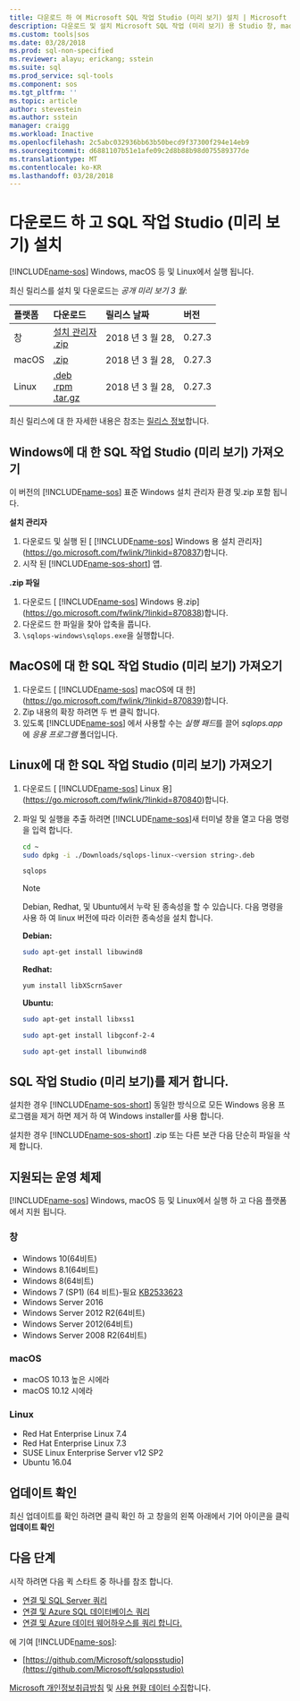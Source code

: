 ```yaml
---
title: 다운로드 하 여 Microsoft SQL 작업 Studio (미리 보기) 설치 | Microsoft Docs
description: 다운로드 및 설치 Microsoft SQL 작업 (미리 보기) 용 Studio 창, macOS 등 또는 Linux
ms.custom: tools|sos
ms.date: 03/28/2018
ms.prod: sql-non-specified
ms.reviewer: alayu; erickang; sstein
ms.suite: sql
ms.prod_service: sql-tools
ms.component: sos
ms.tgt_pltfrm: ''
ms.topic: article
author: stevestein
ms.author: sstein
manager: craigg
ms.workload: Inactive
ms.openlocfilehash: 2c5abc032936bb63b50becd9f37300f294e14eb9
ms.sourcegitcommit: d6881107b51e1afe09c2d8b88b98d075589377de
ms.translationtype: MT
ms.contentlocale: ko-KR
ms.lasthandoff: 03/28/2018
---
```

# <a name="download-and-install-sql-operations-studio-preview"></a>다운로드 하 고 SQL 작업 Studio (미리 보기) 설치

[!INCLUDE[name-sos](../includes/name-sos.md)] Windows, macOS 등 및 Linux에서 실행 됩니다.

최신 릴리스를 설치 및 다운로드는 *공개 미리 보기 3 월*:

|플랫폼|다운로드|릴리스 날짜| 버전 |
|:---|:---|:---|:---|
|창|[설치 관리자](https://go.microsoft.com/fwlink/?linkid=870837)<br>[.zip](https://go.microsoft.com/fwlink/?linkid=870838)|2018 년 3 월 28, |0.27.3|
|macOS|[.zip](https://go.microsoft.com/fwlink/?linkid=870839)|2018 년 3 월 28, |0.27.3|
|Linux|[.deb](https://go.microsoft.com/fwlink/?linkid=870842)<br>[.rpm](https://go.microsoft.com/fwlink/?linkid=870841)<br>[.tar.gz](https://go.microsoft.com/fwlink/?linkid=870840)|2018 년 3 월 28, |0.27.3|

최신 릴리스에 대 한 자세한 내용은 참조는 [릴리스 정보](release-notes.md)합니다.

## <a name="get-sql-operations-studio-preview-for-windows"></a>Windows에 대 한 SQL 작업 Studio (미리 보기) 가져오기

이 버전의 [!INCLUDE[name-sos](../includes/name-sos-short.md)] 표준 Windows 설치 관리자 환경 및.zip 포함 됩니다. 

**설치 관리자**

1. 다운로드 및 실행 된 [ [!INCLUDE[name-sos](../includes/name-sos-short.md)] Windows 용 설치 관리자](https://go.microsoft.com/fwlink/?linkid=870837)합니다.
1. 시작 된 [!INCLUDE[name-sos-short](../includes/name-sos-short.md)] 앱.


**.zip 파일**

1. 다운로드 [ [!INCLUDE[name-sos](../includes/name-sos-short.md)] Windows 용.zip](https://go.microsoft.com/fwlink/?linkid=870838)합니다.
2. 다운로드 한 파일을 찾아 압축을 풉니다.
3. `\sqlops-windows\sqlops.exe`을 실행합니다.


## <a name="get-sql-operations-studio-preview-for-macos"></a>MacOS에 대 한 SQL 작업 Studio (미리 보기) 가져오기

1. 다운로드 [ [!INCLUDE[name-sos](../includes/name-sos-short.md)] macOS에 대 한](https://go.microsoft.com/fwlink/?linkid=870839)합니다.
2. Zip 내용의 확장 하려면 두 번 클릭 합니다.
3. 있도록 [!INCLUDE[name-sos](../includes/name-sos-short.md)] 에서 사용할 수는 *실행 패드*를 끌어 *sqlops.app* 에 *응용 프로그램* 폴더입니다.


## <a name="get-sql-operations-studio-preview-for-linux"></a>Linux에 대 한 SQL 작업 Studio (미리 보기) 가져오기

1. 다운로드 [ [!INCLUDE[name-sos](../includes/name-sos-short.md)] Linux 용](https://go.microsoft.com/fwlink/?linkid=870840)합니다.
1. 파일 및 실행을 추출 하려면 [!INCLUDE[name-sos](../includes/name-sos-short.md)]새 터미널 창을 열고 다음 명령을 입력 합니다.

   ```bash
   cd ~
   sudo dpkg -i ./Downloads/sqlops-linux-<version string>.deb

   sqlops
   ```

   > [!NOTE]
   > Debian, Redhat, 및 Ubuntu에서 누락 된 종속성을 할 수 있습니다. 다음 명령을 사용 하 여 linux 버전에 따라 이러한 종속성을 설치 합니다.
   

   **Debian:** 
   ```bash
   sudo apt-get install libuwind8
   ```

   **Redhat:** 
   ```bash
   yum install libXScrnSaver
   ```

   **Ubuntu:** 
   ```bash
   sudo apt-get install libxss1

   sudo apt-get install libgconf-2-4

   sudo apt-get install libunwind8
   ```


## <a name="uninstall-sql-operations-studio-preview"></a>SQL 작업 Studio (미리 보기)를 제거 합니다.

설치한 경우 [!INCLUDE[name-sos-short](../includes/name-sos-short.md)] 동일한 방식으로 모든 Windows 응용 프로그램을 제거 하면 제거 하 여 Windows installer를 사용 합니다.

설치한 경우 [!INCLUDE[name-sos-short](../includes/name-sos-short.md)] .zip 또는 다른 보관 다음 단순히 파일을 삭제 합니다.

## <a name="supported-operating-systems"></a>지원되는 운영 체제

[!INCLUDE[name-sos](../includes/name-sos-short.md)] Windows, macOS 등 및 Linux에서 실행 하 고 다음 플랫폼에서 지원 됩니다.

### <a name="windows"></a>창
- Windows 10(64비트)
- Windows 8.1(64비트)
- Windows 8(64비트)
- Windows 7 (SP1) (64 비트)-필요 [KB2533623](https://www.microsoft.com/en-us/download/details.aspx?id=26767)
- Windows Server 2016
- Windows Server 2012 R2(64비트)
- Windows Server 2012(64비트)
- Windows Server 2008 R2(64비트)

### <a name="macos"></a>macOS
- macOS 10.13 높은 시에라
- macOS 10.12 시에라

### <a name="linux"></a>Linux
- Red Hat Enterprise Linux 7.4
- Red Hat Enterprise Linux 7.3
- SUSE Linux Enterprise Server v12 SP2
- Ubuntu 16.04

## <a name="check-for-updates"></a>업데이트 확인
최신 업데이트를 확인 하려면 클릭 확인 하 고 창을의 왼쪽 아래에서 기어 아이콘을 클릭 **업데이트 확인**

## <a name="next-steps"></a>다음 단계

시작 하려면 다음 퀵 스타트 중 하나를 참조 합니다.
- [연결 및 SQL Server 쿼리](quickstart-sql-server.md)
- [연결 및 Azure SQL 데이터베이스 쿼리](quickstart-sql-database.md)
- [연결 및 Azure 데이터 웨어하우스를 쿼리 합니다.](quickstart-sql-dw.md)

에 기여 [!INCLUDE[name-sos](../includes/name-sos-short.md)]:
- [https://github.com/Microsoft/sqlopsstudio](https://github.com/Microsoft/sqlopsstudio) 

[Microsoft 개인정보취급방침](https://go.microsoft.com/fwlink/?LinkId=521839) 및 [사용 현황 데이터 수집](usage-data-collection.md)합니다.
